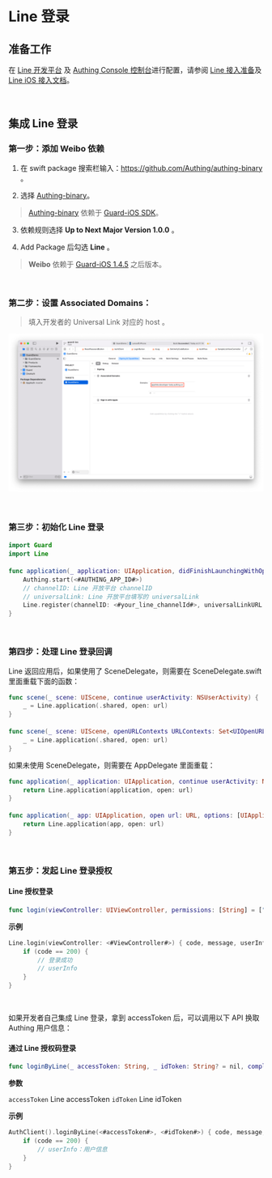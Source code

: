 # Line 登录

<LastUpdated/>

## 准备工作

在 [Line 开发平台](https://developers.line.biz/console/) 及 [Authing Console 控制台](https://authing.cn/)进行配置，请参阅 [Line 接入准备](../../../guides/connections/social/line-mobile/README.md)及 [Line iOS 接入文档](https://developers.line.biz/en/docs/ios-sdk/swift/integrate-line-login/)。

<br>

## 集成 Line 登录

### 第一步：添加 Weibo 依赖

1. 在 swift package 搜索栏输入：https://github.com/Authing/authing-binary 。

2. 选择 [Authing-binary](https://github.com/Authing/authing-binary)。
> [Authing-binary](https://github.com/Authing/authing-binary) 依赖于 [Guard-iOS SDK](https://github.com/Authing/guard-ios)。

3. 依赖规则选择 **Up to Next Major Version 1.0.0** 。

4. Add Package 后勾选 **Line** 。

> **Weibo** 依赖于 [Guard-iOS 1.4.5](https://github.com/Authing/guard-ios) 之后版本。

<br>

### 第二步：设置 Associated Domains：

> 填入开发者的 Universal Link 对应的 host 。

![](./images/wechat/7.png)

<br>

### 第三步：初始化 Line 登录
```swift
import Guard
import Line

func application(_ application: UIApplication, didFinishLaunchingWithOptions launchOptions: [UIApplication.LaunchOptionsKey: Any]?) -> Bool {
    Authing.start(<#AUTHING_APP_ID#>)
    // channelID: Line 开放平台 channelID
    // universalLink: Line 开放平台填写的 universalLink
    Line.register(channelID: <#your_line_channelId#>, universalLinkURL: <#your_line_universalLink#>)
}
 ```
<br>


### 第四步：处理 Line 登录回调

Line 返回应用后，如果使用了 SceneDelegate，则需要在 SceneDelegate.swift 里面重载下面的函数：

```swift
func scene(_ scene: UIScene, continue userActivity: NSUserActivity) {
    _ = Line.application(.shared, open: url)
}

func scene(_ scene: UIScene, openURLContexts URLContexts: Set<UIOpenURLContext>) {
    _ = Line.application(.shared, open: url)
}
```

如果未使用 SceneDelegate，则需要在 AppDelegate 里面重载：

```swift
func application(_ application: UIApplication, continue userActivity: NSUserActivity, restorationHandler: @escaping ([UIUserActivityRestoring]?) -> Void) -> Bool {
    return Line.application(application, open: url)
}

func application(_ app: UIApplication, open url: URL, options: [UIApplication.OpenURLOptionsKey : Any] = [:]) -> Bool {
    return Line.application(app, open: url)
}
```

<br>

### 第五步：发起 Line 登录授权
#### Line 授权登录

```swift
func login(viewController: UIViewController, permissions: [String] = ["openid","profile"], completion: @escaping Authing.AuthCompletion) -> Void
```

**示例**

```swift
Line.login(viewController: <#ViewController#>) { code, message, userInfo in
    if (code == 200) {
        // 登录成功
        // userInfo
    }
}
```

<br>

如果开发者自己集成 Line 登录，拿到 accessToken 后，可以调用以下 API 换取 Authing 用户信息：

#### 通过 Line 授权码登录

```swift
func loginByLine(_ accessToken: String, _ idToken: String? = nil, completion: @escaping(Int, String?, UserInfo?) -> Void)
```

**参数**

`accessToken` Line accessToken
`idToken` Line idToken

**示例**

```swift
AuthClient().loginByLine(<#accessToken#>, <#idToken#>) { code, message, userInfo in
    if (code == 200) {
        // userInfo：用户信息
    }
}
```